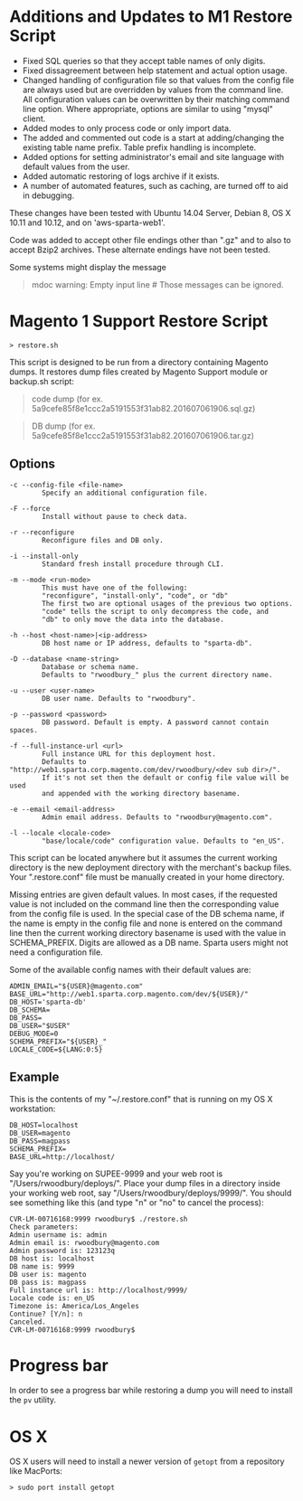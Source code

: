 # Additions and Updates to M1 Restore Script
- Fixed SQL queries so that they accept table names of only digits.
- Fixed dissagreement between help statement and actual option usage.
- Changed handling of configuration file so that values from the config file are always used but are overridden by values from the command line. All configuration values can be overwritten by their matching command line option. Where appropriate, options are similar to using "mysql" client.
- Added modes to only process code or only import data.
- The added and commented out code is a start at adding/changing the existing table name prefix. Table prefix handling is incomplete.
- Added options for setting administrator's email and site language with default values from the user.
- Added automatic restoring of logs archive if it exists.
- A number of automated features, such as caching, are turned off to aid in debugging.

These changes have been tested with Ubuntu 14.04 Server, Debian 8, OS X 10.11 and 10.12, and on 'aws-sparta-web1'.

Code was added to accept other file endings other than ".gz" and to also to accept Bzip2 archives. These alternate endings have not been tested.

Some systems might display the message
> mdoc warning: Empty input line #
Those messages can be ignored.

# Magento 1 Support Restore Script
```
> restore.sh
```

This script is designed to be run from a directory containing Magento dumps.
It restores dump files created by Magento Support module or backup.sh script:
> code dump (for ex. 5a9cefe85f8e1ccc2a5191553f31ab82.201607061906.sql.gz)

> DB dump (for ex. 5a9cefe85f8e1ccc2a5191553f31ab82.201607061906.tar.gz)

## Options
```
-c --config-file <file-name>
        Specify an additional configuration file.

-F --force
        Install without pause to check data.

-r --reconfigure
        Reconfigure files and DB only.

-i --install-only
        Standard fresh install procedure through CLI.

-m --mode <run-mode>
        This must have one of the following:
        "reconfigure", "install-only", "code", or "db"
        The first two are optional usages of the previous two options.
        "code" tells the script to only decompress the code, and
        "db" to only move the data into the database.

-h --host <host-name>|<ip-address>
        DB host name or IP address, defaults to "sparta-db".

-D --database <name-string>
        Database or schema name.
        Defaults to "rwoodbury_" plus the current directory name.

-u --user <user-name>
        DB user name. Defaults to "rwoodbury".

-p --password <password>
        DB password. Default is empty. A password cannot contain spaces.

-f --full-instance-url <url>
        Full instance URL for this deployment host.
        Defaults to "http://web1.sparta.corp.magento.com/dev/rwoodbury/<dev sub dir>/".
        If it's not set then the default or config file value will be used
        and appended with the working directory basename.

-e --email <email-address>
        Admin email address. Defaults to "rwoodbury@magento.com".

-l --locale <locale-code>
        "base/locale/code" configuration value. Defaults to "en_US".
```

This script can be located anywhere but it assumes the current working directory is the new deployment directory with the merchant's backup files. Your ".restore.conf" file must be manually created in your home directory.

Missing entries are given default values. In most cases, if the requested value is not included on the command line then the corresponding value from the config file is used. In the special case of the DB schema name, if the name is empty in the config file and none is entered on the command line then the current working directory basename is used with the value in SCHEMA_PREFIX. Digits are allowed as a DB name. Sparta users might not need a configuration file.

Some of the available config names with their default values are:
```
ADMIN_EMAIL="${USER}@magento.com"
BASE_URL="http://web1.sparta.corp.magento.com/dev/${USER}/"
DB_HOST='sparta-db'
DB_SCHEMA=
DB_PASS=
DB_USER="$USER"
DEBUG_MODE=0
SCHEMA_PREFIX="${USER}_"
LOCALE_CODE=${LANG:0:5}
```

## Example
This is the contents of my "~/.restore.conf" that is running on my OS X workstation:
```
DB_HOST=localhost
DB_USER=magento
DB_PASS=magpass
SCHEMA_PREFIX=
BASE_URL=http://localhost/
```

Say you're working on SUPEE-9999 and your web root is "/Users/rwoodbury/deploys/". Place your dump files in a directory inside your working web root, say "/Users/rwoodbury/deploys/9999/". You should see something like this (and type "n" or "no" to cancel the process):
```
CVR-LM-00716168:9999 rwoodbury$ ./restore.sh
Check parameters:
Admin username is: admin
Admin email is: rwoodbury@magento.com
Admin password is: 123123q
DB host is: localhost
DB name is: 9999
DB user is: magento
DB pass is: magpass
Full instance url is: http://localhost/9999/
Locale code is: en_US
Timezone is: America/Los_Angeles
Continue? [Y/n]: n
Canceled.
CVR-LM-00716168:9999 rwoodbury$
```

# Progress bar
In order to see a progress bar while restoring a dump you will need to install the `pv` utility.

# OS X
OS X users will need to install a newer version of `getopt` from a repository like MacPorts:

`> sudo port install getopt`
